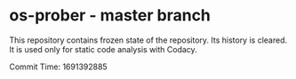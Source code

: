 # os-prober - master branch

This repository contains frozen state of the repository.
Its history is cleared. It is used only for static code
analysis with Codacy.

Commit Time: 1691392885